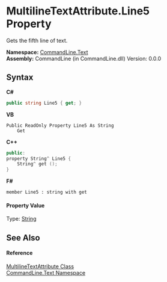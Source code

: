 # MultilineTextAttribute.Line5 Property 
 

Gets the fifth line of text.

**Namespace:**&nbsp;<a href="N_CommandLine_Text">CommandLine.Text</a><br />**Assembly:**&nbsp;CommandLine (in CommandLine.dll) Version: 0.0.0

## Syntax

**C#**<br />
``` C#
public string Line5 { get; }
```

**VB**<br />
``` VB
Public ReadOnly Property Line5 As String
	Get
```

**C++**<br />
``` C++
public:
property String^ Line5 {
	String^ get ();
}
```

**F#**<br />
``` F#
member Line5 : string with get

```


#### Property Value
Type: <a href="https://docs.microsoft.com/dotnet/api/system.string" target="_blank">String</a>

## See Also


#### Reference
<a href="T_CommandLine_Text_MultilineTextAttribute">MultilineTextAttribute Class</a><br /><a href="N_CommandLine_Text">CommandLine.Text Namespace</a><br />